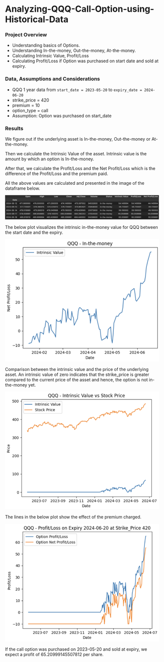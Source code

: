 # Analyzing-QQQ-Call-Option-using-Historical-Data

### Project Overview
- Understanding basics of Options.
- Understanding In-the-money, Out-the-money, At-the-money.
- Calculating Intrinsic Value, Profit/Loss
- Calculating Profit/Loss if Option was purchased on start date and sold at expiry.


### Data, Assumptions and Considerations
- QQQ 1 year data from `start_date = 2023-05-20` to `expiry_date = 2024-06-20` 
- strike_price = 420
- premium = 10
- option_type = call
- Assumption: Option was purchased on start_date

### Results

We figure out if the underlying asset is In-the-money, Out-the-money or At-the-money.

Then we calculate the Intrinsic Value of the asset. Intrinsic value is the amount by which an option is In-the-money. 

After that, we calculate the Profit/Loss and the Net Profit/Loss which is the difference of the Profit/Loss and the premium paid.

All the above values are calculated and presented in the image of the dataframe below.

![Options-Data](/Images/Options-Data.png)

The below plot visualizes the intrinsic in-the-money value for QQQ between the start date and the expiry.

![Options-In-the-Money-Plot](/Images/Options-In-the-Money-1.png)

Comparison between the intrinsic value and the price of the underlying asset. An intrinsic value of zero indicates that the strike_price is greater compared to the current price of the asset and hence, the option is not in-the-money yet.

![Options-Data](/Images/Options-Intrinsic-Value-vs-Stock-Price.png)

The lines in the below plot show the effect of the premium charged. 

![Options-Data](/Images/Options-Profit:Loss.png)

If the call option was purchased on 2023-05-20 and sold at expiry, we expect a profit of 65.20999145507812 per share.

